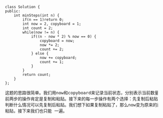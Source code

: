```
class Solution {
public:
    int minSteps(int n) {
        if(n == 1)return 0;
        int now = 2, copyboard = 1;
        int count = 2;
        while(now != n) {
            if((n - now * 2) % now == 0) {
                copyboard = now;
                now *= 2;
                count += 2;
            } else {
                now += copyboard;
                count += 1;
            }
        }
        return count;
    }
};
```
<pre>这题的思路很简单。我们用now和copyboard来记录当前状态，分别表示当前数量和粘贴板上的数量。最开始now是1，copyboard是0.如果一开始不是答案，那么
前两步的操作肯定是复制和粘贴。接下来的每一步操作有两个选择：先复制后粘贴和直接粘贴。显然先复制后粘贴可能用时更少，但是这样可能导致过了。所以我们需要先
判断什么情况可以先复制后粘贴。我们想下如果复制粘贴了，那么now变为原来的两倍，copyboard变为原来的now，如果n-now*2不是copyboard的整数倍的话，那么说明我们不能直接
粘贴，接下来我们也只能 一遍。</pre>
